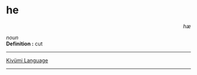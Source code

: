 
# he

<div align="right"><i>hæ</i></div>

*noun*  
**Definition :** cut  

---

[Kivümi Language](../README.md)

---
